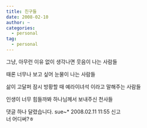 ```yaml
---
title: 친구들
date: 2008-02-10
author: ~
categories:
  - personal
tag:
  - personal
---
```






그냥, 아무런 이유 없이
생각나면 웃음이 나는 사람들

때론 너무나 보고 싶어 눈물이 나는 사람들

삶이 고달퍼 잠시 방황할 때
예라이녀석 이라고 말해주는 사람들

인생이 너무 힘들까봐
하나님께서 보내주신 천사들


 댓글 하나 달렸습니다.
sue~* 2008.02.11 11:55 신고   
너 어디써?ㅎ




